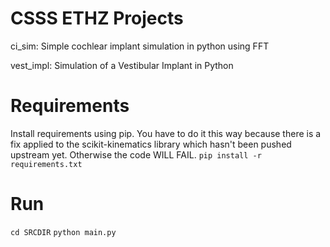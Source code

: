 # CSSS ETHZ Projects
ci_sim: Simple cochlear implant simulation in python using FFT

vest_impl: Simulation of a Vestibular Implant in Python

# Requirements
Install requirements using pip. You have to do it this way because there is a fix applied to the scikit-kinematics library which hasn't been pushed upstream yet. Otherwise the code WILL FAIL.
`pip install -r requirements.txt`

# Run

`cd SRCDIR`
`python main.py`

